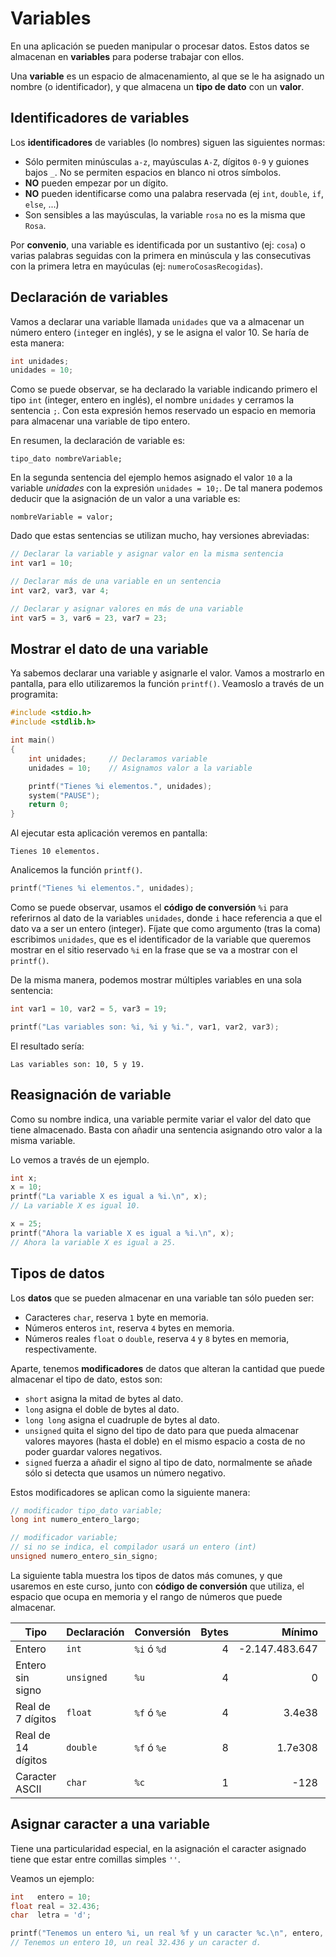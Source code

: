 # Variables

En una aplicación se pueden manipular o procesar datos. Estos datos se almacenan en **variables** para poderse trabajar con ellos.

Una **variable** es un espacio de almacenamiento, al que se le ha asignado un nombre (o identificador), y que almacena un **tipo de dato** con un **valor**.

## Identificadores de variables

Los **identificadores** de variables (lo nombres) siguen las siguientes normas:

- Sólo permiten minúsculas `a-z`, mayúsculas `A-Z`, dígitos `0-9` y guiones bajos `_`. No se permiten espacios en blanco ni otros símbolos.
- **NO** pueden empezar por un dígito.
- **NO** pueden identificarse como una palabra reservada (ej `int`, `double`, `if`, `else`, ...)
- Son sensibles a las mayúsculas, la variable `rosa` no es la misma que `Rosa`.

Por **convenio**, una variable es identificada por un sustantivo (ej: `cosa`) o varias palabras seguidas con la primera en minúscula y las consecutivas con la primera letra en mayúculas (ej: `numeroCosasRecogidas`).


## Declaración de variables

Vamos a declarar una variable llamada `unidades` que va a almacenar un número entero (`int`eger en inglés), y se le asigna el valor 10. Se haría de esta manera:

```c
int unidades;
unidades = 10;
```

Como se puede observar, se ha declarado la variable indicando primero el tipo `int` (integer, entero en inglés), el nombre `unidades` y cerramos la sentencia `;`. Con esta expresión hemos reservado un espacio en memoria para almacenar una variable de tipo entero.

En resumen, la declaración de variable es:

```
tipo_dato nombreVariable;
```

En la segunda sentencia del ejemplo hemos asignado el valor `10` a la variable *unidades* con la expresión `unidades = 10;`. De tal manera podemos deducir que la asignación de un valor a una variable es:

```
nombreVariable = valor;
```

Dado que estas sentencias se utilizan mucho, hay versiones abreviadas:

```c
// Declarar la variable y asignar valor en la misma sentencia
int var1 = 10;

// Declarar más de una variable en un sentencia
int var2, var3, var 4;

// Declarar y asignar valores en más de una variable
int var5 = 3, var6 = 23, var7 = 23;
```

## Mostrar el dato de una variable

Ya sabemos declarar una variable y asignarle el valor. Vamos a mostrarlo en pantalla, para ello utilizaremos la función `printf()`. Veamoslo a  través de un programita:

```c
#include <stdio.h>
#include <stdlib.h>

int main()
{
    int unidades;     // Declaramos variable
    unidades = 10;    // Asignamos valor a la variable

    printf("Tienes %i elementos.", unidades);
    system("PAUSE");
    return 0;
}
```

Al ejecutar esta aplicación veremos en pantalla:

```
Tienes 10 elementos.
```

Analicemos la función `printf()`.

```c
printf("Tienes %i elementos.", unidades);
```

Como se puede observar, usamos el **código de conversión** `%i` para referirnos al dato de la variables `unidades`, donde `i` hace referencia a que el dato va a ser un entero (integer). Fíjate que como argumento (tras la coma) escribimos `unidades`, que es el identificador de la variable que queremos mostrar en el sitio reservado `%i` en la frase que se va a mostrar con el `printf()`.

De la misma manera, podemos mostrar múltiples variables en una sola sentencia:

```c
int var1 = 10, var2 = 5, var3 = 19;

printf("Las variables son: %i, %i y %i.", var1, var2, var3);
```

El resultado sería:

```
Las variables son: 10, 5 y 19.
```

## Reasignación de variable

Como su nombre indica, una variable permite variar el valor del dato que tiene almacenado. Basta con añadir una sentencia asignando otro valor a la misma variable.

Lo vemos a través de un ejemplo.

```c
int x;
x = 10;
printf("La variable X es igual a %i.\n", x);
// La variable X es igual 10.

x = 25;
printf("Ahora la variable X es igual a %i.\n", x);
// Ahora la variable X es igual a 25.
```

## Tipos de datos

Los **datos** que se pueden almacenar en una variable tan sólo pueden ser:

- Caracteres `char`, reserva `1` byte en memoria.
- Números enteros `int`, reserva `4` bytes en memoria.
- Números reales `float` o `double`, reserva `4` y `8` bytes en memoria, respectivamente.

Aparte, tenemos **modificadores** de datos que alteran la cantidad que puede almacenar el tipo de dato, estos son:

- `short` asigna la mitad de bytes al dato.
- `long` asigna el doble de bytes al dato.
- `long long` asigna el cuadruple de bytes al dato.
- `unsigned` quita el signo del tipo de dato para que pueda almacenar valores mayores (hasta el doble) en el mismo espacio a costa de no poder guardar valores negativos.
- `signed` fuerza a añadir el signo al tipo de dato, normalmente se añade sólo si detecta que usamos un número negativo.

Estos modificadores se aplican como la siguiente manera:

```c
// modificador tipo_dato variable;
long int numero_entero_largo;

// modificador variable;
// si no se indica, el compilador usará un entero (int)
unsigned numero_entero_sin_signo;
```

La siguiente tabla muestra los tipos de datos más comunes, y que usaremos en este curso, junto con **código de conversión** que utiliza, el espacio que ocupa en memoria y el rango de números que puede almacenar.

| Tipo | Declaración | Conversión | Bytes | Mínimo | Máximo |
|------|-------------|------------|------:|-------:|-------:|
| Entero | `int`    | `%i` ó `%d` |  4 | -2.147.483.647 | 2.147.483.647 |
| Entero sin signo   | `unsigned` | `%u`        | 4 | 0       | 4.294.967.295 |
| Real de 7 dígitos  | `float`    | `%f` ó `%e` | 4 | 3.4e38  | 3.4e38 |
| Real de 14 dígitos | `double`   | `%f` ó `%e` | 8 | 1.7e308 | 1.7e308 |
| Caracter ASCII     | `char`     | `%c`        | 1 | -128    | 127 |

## Asignar caracter a una variable

Tiene una particularidad especial, en la asignación el caracter asignado tiene que estar entre comillas simples `''`.

Veamos un ejemplo:

```c
int   entero = 10;
float real = 32.436;
char  letra = 'd';

printf("Tenemos un entero %i, un real %f y un caracter %c.\n", entero, real, letra);
// Tenemos un entero 10, un real 32.436 y un caracter d.
```
